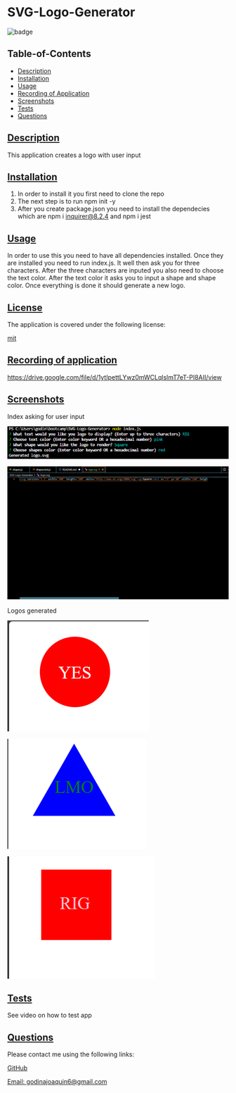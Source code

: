   # SVG-Logo-Generator
  
  
  ![badge](https://img.shields.io/badge/license-mit-blue)
    

  ## Table-of-Contents

  * [Description](#description)
  * [Installation](#installation)
  * [Usage](#usage)
  * [Recording of Application](#recording-of-application)
  * [Screenshots](#screeshots)
  * [Tests](#tests)
  * [Questions](#questions)
  
  ## [Description](#table-of-contents)

  This application creates a logo with user input

  ## [Installation](#table-of-contents)

  1. In order to install it you first need to clone the repo 
  2. The next step is to run npm init -y 
  3. After you create package.json you need to install the dependecies which are npm i inquirer@8.2.4 and npm i jest 

  ## [Usage](#table-of-contents)

  In order to use this you need to have all dependencies installed. Once they are installed you need to run index.js. It well then ask you for three characters. After the three characters are inputed you also need to choose the text color. After the text color it asks you to input a shape and shape color. Once everything is done it should generate a new logo.  
  
  ## [License](#table-of-contents)

  The application is covered under the following license:

  [mit](https://choosealicense.com/licenses/mit)

  ## [Recording of application](#table-of-contents)

  https://drive.google.com/file/d/1ytIpettLYwz0mWCLqlslmT7eT-PI8AII/view 

  ## [Screenshots](#table-of-contents)
  
  Index asking for user input

  ![Alt text](screenshots/image.png)

  ![Alt text](screenshots/image-2.png)

  Logos generated
  
  ![Alt text](screenshots/image-3.png)

  ![Alt text](screenshots/image-4.png)

  ![Alt text](screenshots/image-5.png)
    
  ## [Tests](#table-of-contents)

  See video on how to test app

  ## [Questions](#table-of-contents)

  Please contact me using the following links:

  [GitHub](https://github.com/joaquingodina0)

  [Email: godinajoaquin6@gmail.com](mailto:godinajoaquin6@gmail.com)